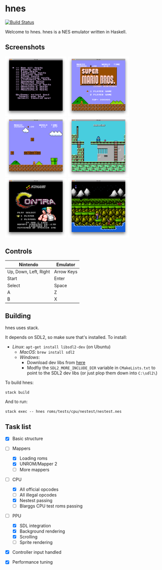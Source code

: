 # hnes

[![Build Status](https://travis-ci.org/dbousamra/hnes.svg?branch=master)](https://travis-ci.org/dbousamra/hnes)

Welcome to hnes. hnes is a NES emulator written in Haskell.

## Screenshots

<p float="left">
  <img src="screenshots/nestest-4.png" width="200" />
  <img src="screenshots/mario-1.png" width="200" /> 
  <img src="screenshots/mario-2.png" width="200" />
  <img src="screenshots/megaman-3.png" width="200" />
  <img src="screenshots/contra-1.png" width="200" />
  <img src="screenshots/contra-2.png" width="200" />
</p>


## Controls

| Nintendo              | Emulator    |
| --------------------- | ----------- |
| Up, Down, Left, Right | Arrow Keys  |
| Start                 | Enter       |
| Select                | Space       |
| A                     | Z           |
| B                     | X           |

## Building

hnes uses stack. 

It depends on SDL2, so make sure that's installed. To install:

- _Linux_: `apt-get install libsdl2-dev` (on Ubuntu)
  - _MacOS_: `brew install sdl2`
  - _Windows_:
    - Download dev libs from [here](https://www.libsdl.org/download-2.0.php)
    - Modfiy the `SDL2_MORE_INCLUDE_DIR` variable in `CMakeLists.txt` to point
      to the SDL2 dev libs (or just plop them down into `C:\sdl2\`)

To build hnes:

`stack build`

And to run:

`stack exec -- hnes roms/tests/cpu/nestest/nestest.nes`


## Task list
- [x] Basic structure
- [ ] Mappers
  - [x] Loading roms
  - [x] UNROM/Mapper 2
  - [ ] More mappers
- [ ] CPU
  - [x] All official opcodes
  - [ ] All illegal opcodes
  - [x] Nestest passing
  - [ ] Blarggs CPU test roms passing
- [ ] PPU
  - [x] SDL integration
  - [x] Background rendering
  - [x] Scrolling
  - [ ] Sprite rendering
- [x] Controller input handled
- [x] Performance tuning



